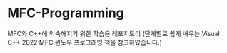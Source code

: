 # MFC-Programming
MFC와 C++에 익숙해지기 위한 학습용 레포지토리 (단계별로 쉽게 배우는 Visual C++ 2022 MFC 윈도우 프로그래밍 책을 참고하였습니다.)
